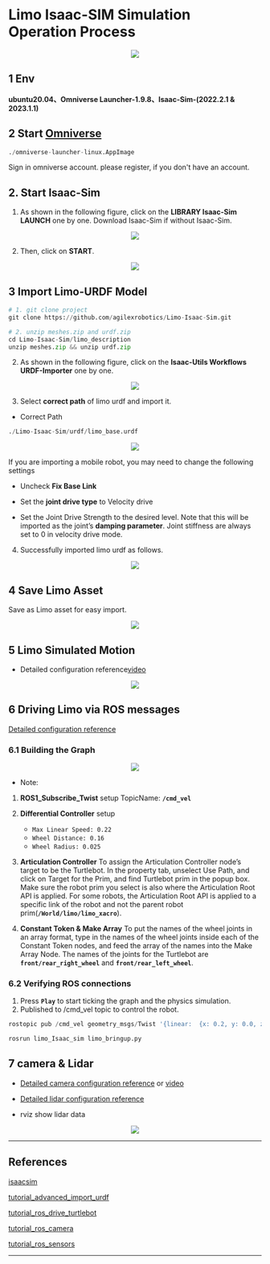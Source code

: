 
# Limo Isaac-SIM Simulation Operation Process


<p align="center">
  <img src="./docs/1.jpeg" />
</p>



## 1 Env 

**ubuntu20.04、Omniverse Launcher-1.9.8、Isaac-Sim-(2022.2.1 & 2023.1.1)**


## 2 Start [Omniverse](https://developer.nvidia.com/isaac-sim)

~~~python
./omniverse-launcher-linux.AppImage
~~~

Sign in omniverse account. please register, if you don't have an account.


## 2. Start Isaac-Sim

1. As shown in the following figure, click on the **LIBRARY Isaac-Sim LAUNCH** one by one. Download Isaac-Sim if without Isaac-Sim.

<p align="center">
  <img src="./docs/1.png" />
</p>



2. Then, click on **START**.

<p align="center">
  <img src="./docs/2.png" />
</p>


## 3 Import Limo-URDF Model

~~~python
# 1. git clone project
git clone https://github.com/agilexrobotics/Limo-Isaac-Sim.git

# 2. unzip meshes.zip and urdf.zip
cd Limo-Isaac-Sim/limo_description
unzip meshes.zip && unzip urdf.zip
~~~

2. As shown in the following figure, click on the **Isaac-Utils Workflows URDF-Importer** one by one.

<p align="center">
  <img src="./docs/3.png" />
</p>

3. Select **correct path** of limo urdf and import it.

+ Correct Path

~~~python
./Limo-Isaac-Sim/urdf/limo_base.urdf
~~~

<p align="center">
  <img src="./docs/4.png" />
</p>


If you are importing a mobile robot, you may need to change the following settings

+ Uncheck **Fix Base Link**

+ Set the **joint drive type** to Velocity drive

+ Set the Joint Drive Strength to the desired level. Note that this will be imported as the joint’s **damping parameter**. Joint stiffness are always set to 0 in velocity drive mode.




4. Successfully imported limo urdf as follows.


<p align="center">
  <img src="./docs/5.png" />
</p>


## 4 Save Limo Asset

Save as Limo asset for easy import.

<p align="center">
  <img src="./docs/6.jpg" />
</p>



## 5 Limo Simulated Motion

+ Detailed configuration reference[video](./docs/limo_motion.mp4)

<p align="center">
  <img src="./docs/1.gif" />
</p>



## 6 Driving Limo via ROS messages

[Detailed configuration reference](https://docs.omniverse.nvidia.com/isaacsim/latest/ros_tutorials/tutorial_ros_drive_turtlebot.html)

### 6.1 Building the Graph

<p align="center">
  <img src="./docs/7.png" />
</p>


+ Note:
1. **ROS1_Subscribe_Twist** setup TopicName: **`/cmd_vel`** 
2. **Differential Controller** setup
    + `Max Linear Speed: 0.22`
    + `Wheel Distance: 0.16`
    + `Wheel Radius: 0.025`
3. **Articulation Controller** 
To assign the Articulation Controller node’s target to be the Turtlebot. In the property tab, unselect Use Path, and click on Target for the Prim, and find Turtlebot prim in the popup box. Make sure the robot prim you select is also where the Articulation Root API is applied. For some robots, the Articulation Root API is applied to a specific link of the robot and not the parent robot prim(**`/World/limo/limo_xacro`**).


4. **Constant Token & Make Array**
To put the names of the wheel joints in an array format, type in the names of the wheel joints inside each of the Constant Token nodes, and feed the array of the names into the Make Array Node. The names of the joints for the Turtlebot are **`front/rear_right_wheel`** and **`front/rear_left_wheel`**.


### 6.2 Verifying ROS connections

1. Press **`Play`** to start ticking the graph and the physics simulation.
2. Published to /cmd_vel topic to control the robot.

~~~python
rostopic pub /cmd_vel geometry_msgs/Twist '{linear:  {x: 0.2, y: 0.0, z: 0.0}, angular: {x: 0.0,y: 0.0,z: 0.0}}'
~~~

~~~python
rosrun limo_Isaac_sim limo_bringup.py
~~~

## 7 camera & Lidar

+ [Detailed camera configuration reference](https://docs.omniverse.nvidia.com/isaacsim/latest/ros_tutorials/tutorial_ros_camera.html#isaac-sim-app-tutorial-ros-camera)  or  [video](./docs/camare2ros.mp4)

+ [Detailed lidar configuration reference](https://docs.omniverse.nvidia.com/isaacsim/latest/ros_tutorials/tutorial_ros_sensors.html)



+ rviz show lidar data

<p align="center">
  <img src="./docs/8.png" />
</p>


---

## References

[isaacsim](https://docs.omniverse.nvidia.com/isaacsim/latest/index.html)

[tutorial_advanced_import_urdf](https://docs.omniverse.nvidia.com/isaacsim/latest/advanced_tutorials/tutorial_advanced_import_urdf.html)

[tutorial_ros_drive_turtlebot](https://docs.omniverse.nvidia.com/isaacsim/latest/ros_tutorials/tutorial_ros_drive_turtlebot.html)

[tutorial_ros_camera](https://docs.omniverse.nvidia.com/isaacsim/latest/ros_tutorials/tutorial_ros_camera.html#isaac-sim-app-tutorial-ros-camera)


[tutorial_ros_sensors](https://docs.omniverse.nvidia.com/isaacsim/latest/ros_tutorials/tutorial_ros_sensors.html)

---
